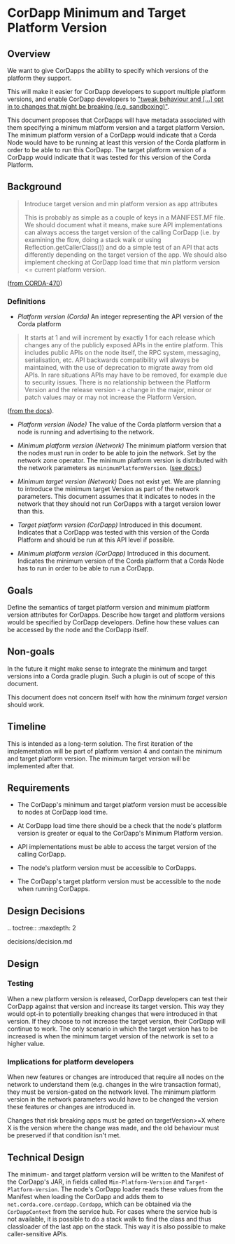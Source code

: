 # CorDapp Minimum and Target Platform Version

## Overview

We want to give CorDapps the ability to specify which versions of the platform they support.

This will make it easier for CorDapp developers to support multiple platform versions, and enable CorDapp developers to ["tweak behaviour and [...] opt in to changes that might be breaking (e.g. sandboxing)"](https://cordaledger.slack.com/archives/C3J04VC3V/p1534170356000500).

This document proposes that CorDapps will have metadata associated with them specifying a minimum mlatform version and a target platform Version. The minimum platform version of a CorDapp would indicate that a Corda Node would have to be running at least this version of the Corda platform in order to be able to run this CorDapp. The target platform version of a CorDapp would indicate that it was tested for this version of the Corda Platform.



## Background

> Introduce target version and min platform version as app attributes
>
> This is probably as simple as a couple of keys in a MANIFEST.MF file.
We should document what it means, make sure API implementations can always access the target version of the calling CorDapp (i.e. by examining the flow, doing a stack walk or using Reflection.getCallerClass()) and do a simple test of an API that acts differently depending on the target version of the app.
We should also implement checking at CorDapp load time that min platform version <= current platform version.

([from CORDA-470](https://r3-cev.atlassian.net/browse/CORDA-470))

### Definitions

* *Platform version (Corda)* An integer representing the API version of the Corda platform 

> It starts at 1 and will increment by exactly 1 for each release which changes any of the publicly exposed APIs in the entire platform. This includes public APIs on the node itself, the RPC system, messaging, serialisation, etc. API backwards compatibility will always be maintained, with the use of deprecation to migrate away from old APIs. In rare situations APIs may have to be removed, for example due to security issues. There is no relationship between the Platform Version and the release version - a change in the major, minor or patch values may or may not increase the Platform Version.
  
([from the docs](https://docs.corda.net/head/versioning.html#versioning)). 

* *Platform version (Node)* The value of the Corda platform version that a node is running and advertising to the network.

* *Minimum platform version (Network)* The minimum platform version that the nodes must run in order to be able to join the network. Set by the network zone operator. The minimum platform version is distributed with the network parameters as `minimumPlatformVersion`.
 ([see docs:](https://docs.corda.net/network-map.html#network-parameters))
 
* *Minimum target version (Network)* Does not exist yet. We are planning to introduce the minimum target Version as part of the network parameters. This document assumes that it indicates to nodes in the network that they should not run CorDapps with a target version lower than this.

* *Target platform version (CorDapp)* Introduced in this document. Indicates that a CorDapp was tested with this version of the Corda Platform and should be run at this API level if possible.

* *Minimum platform version (CorDapp)* Introduced in this document. Indicates the minimum version of the Corda platform that a Corda Node has to run in order to be able to run a CorDapp.


## Goals

Define the semantics of target platform version and minimum platform version attributes for CorDapps. Describe how target and platform versions would be specified by CorDapp developers. Define how these values can be accessed by the node and the CorDapp itself.

## Non-goals

In the future it might make sense to integrate the minimum and target versions into a Corda gradle plugin. Such a plugin is out of scope of this document.

This document does not concern itself with how the _minimum target version_ should work.

## Timeline

This is intended as a long-term solution. The first iteration of the implementation will be part of platform version 4 and contain the minimum and target platform version. The minimum target version will be implemented after that.  

## Requirements
  
* The CorDapp's minimum and target platform version must be accessible to nodes at CorDapp load time.

* At CorDapp load time there should be a check that the node's platform version is greater or equal to the CorDapp's Minimum Platform version.

* API implementations must be able to access the target version of the calling CorDapp.

* The node's platform version must be accessible to CorDapps.

* The CorDapp's target platform version must be accessible to the node when running CorDapps.

## Design Decisions

.. toctree::
   :maxdepth: 2

   decisions/decision.md
   
## Design

### Testing 

When a new platform version is released, CorDapp developers can test their CorDapp against that version and increase its target version. This way they would opt-in to potentially breaking changes that were introduced in that version. If they choose to not increase the target version, their CorDapp will continue to work. The only scenario in which the target version has to be increased is when the minimum target version of the network is set to a higher value.
    
### Implications for platform developers

When new features or changes are introduced that require all nodes on the network to understand them (e.g. changes in the wire transaction format), they must be version-gated on the network level. The minimum platform version in the network parameters would have to be changed the version these features or changes are introduced in.

Changes that risk breaking apps must be gated on targetVersion>=X where X is the version where the change was made, and the old behaviour must be preserved if that condition isn't met.

## Technical Design

The minimum- and target platform version will be written to the Manifest of the CorDapp's JAR, in fields called `Min-Platform-Version` and `Target-Platform-Version`.
The node's CorDapp loader reads these values from the Manifest when loading the CorDapp and adds them to `net.corda.core.cordapp.Cordapp`, which can be obtained via the `CorDappContext` from the service hub. For cases where the service hub is not available, it is possible to do a stack walk to find the class and thus classloader of the last app on the stack. This way it is also possible to make caller-sensitive APIs.
